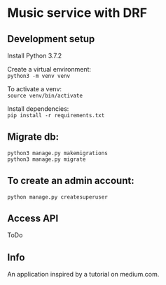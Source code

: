 # Music service with DRF

## Development setup
Install Python 3.7.2

Create a virtual environment: <br/>
`python3 -m venv venv`

To activate a venv: <br/>
`source venv/bin/activate`

Install dependencies: <br/>
`pip install -r requirements.txt`

## Migrate db:
`python3 manage.py makemigrations` <br>
`python3 manage.py migrate`

## To create an admin account:

`python manage.py createsuperuser`

## Access API

ToDo

## Info

An application inspired by a tutorial on medium.com.
